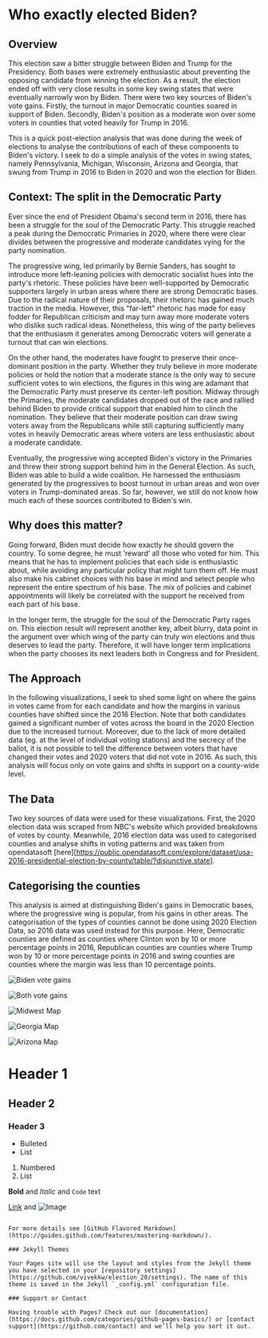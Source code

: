 # Who exactly elected Biden?

## Overview

This election saw a bitter struggle between Biden and Trump for the Presidency. Both bases were extremely enthusiastic about preventing the opposing candidate from winning the election. As a result, the election ended off with very close results in some key swing states that were eventually narrowly won by Biden. There were two key sources of Biden's vote gains. Firstly, the turnout in major Democratic counties soared in support of Biden. Secondly, Biden's position as a moderate won over some voters in counties that voted heavily for Trump in 2016. 

This is a quick post-election analysis that was done during the week of elections to analyse the contributions of each of these components to Biden's victory. I seek to do a simple analysis of the votes in swing states, namely Pennsylvania, Michigan, Wisconsin, Arizona and Georgia, that swung from Trump in 2016 to Biden in 2020 and won the election for Biden.

## Context: The split in the Democratic Party

Ever since the end of President Obama's second term in 2016, there has been a struggle for the soul of the Democratic Party. This struggle reached a peak during the Democratic Primaries in 2020, where there were clear divides between the progressive and moderate candidates vying for the party nomination.

The progressive wing, led primarily by Bernie Sanders, has sought to introduce more left-leaning policies with democratic socialist hues into the party's rhetoric. These policies have been well-supported by Democratic supporters largely in urban areas where there are strong Democratic bases. Due to the radical nature of their proposals, their rhetoric has gained much traction in the media. However, this "far-left" rhetoric has made for easy fodder for Republican criticism and may turn away more moderate voters who dislike such radical ideas. Nonetheless, this wing of the party believes that the enthusiasm it generates among Democratic voters will generate a turnout that can win elections. 

On the other hand, the moderates have fought to preserve their once-dominant position in the party. Whether they truly believe in more moderate policies or hold the notion that a moderate stance is the only way to secure sufficient votes to win elections, the figures in this wing are adamant that the Democratic Party must preserve its center-left position. Midway through the Primaries, the moderate candidates dropped out of the race and rallied behind Biden to provide critical support that enabled him to clinch the nomination. They believe that their moderate position can draw swing voters away from the Republicans while still capturing sufficiently many votes in heavily Democratic areas where voters are less enthusiastic about a moderate candidate.

Eventually, the progressive wing accepted Biden's victory in the Primaries and threw their strong support behind him in the General Election. As such, Biden was able to build a wide coalition. He harnessed the enthusiasm generated by the progressives to boost turnout in urban areas and won over voters in Trump-dominated areas. So far, however, we still do not know how much each of these sources contributed to Biden's win. 

## Why does this matter?

Going forward, Biden must decide how exactly he should govern the country. To some degree, he must 'reward' all those who voted for him. This means that he has to implement policies that each side is enthusiastic about, while avoiding any particular policy that might turn them off. He must also make his cabinet choices with his base in mind and select people who represent the entire spectrum of his base. The mix of policies and cabinet appointments will likely be correlated with the support he received from each part of his base. 

In the longer term, the struggle for the soul of the Democratic Party rages on. This election result will represent another key, albeit blurry, data point in the argument over which wing of the party can truly win elections and thus deserves to lead the party. Therefore, it will have longer term implications when the party chooses its next leaders both in Congress and for President. 

## The Approach

In the following visualizations, I seek to shed some light on where the gains in votes came from for each candidate and how the margins in various counties have shifted since the 2016 Election. Note that both candidates gained a significant number of votes across the board in the 2020 Election due to the increased turnout. Moreover, due to the lack of more detailed data (eg. at the level of individual voting stations) and the secrecy of the ballot, it is not possible to tell the difference between voters that have changed their votes and 2020 voters that did not vote in 2016. As such, this analysis will focus only on vote gains and shifts in support on a county-wide level.  

## The Data

Two key sources of data were used for these visualizations. First, the 2020 election data was scraped from NBC's website which provided breakdowns of votes by county. Meanwhile, 2016 election data was used to categorised counties and analyse shifts in voting patterns and was taken from opendatasoft [here][https://public.opendatasoft.com/explore/dataset/usa-2016-presidential-election-by-county/table/?disjunctive.state]. 

## Categorising the counties

This analysis is aimed at distinguishing Biden's gains in Democratic bases, where the progressive wing is popular, from his gains in other areas. The categorisation of the types of counties cannot be done using 2020 Election Data, so 2016 data was used instead for this purpose. Here, Democratic counties are defined as counties where Clinton won by 10 or more percentage points in 2016, Republican counties are counties where Trump won by 10 or more percentage points in 2016 and swing counties are counties where the margin was less than 10 percentage points. 



![Biden vote gains](https://github.com/vivekkw/election_20/blob/main/biden_votes.png)

![Both vote gains](https://github.com/vivekkw/election_20/raw/main/both_votes.png)

![Midwest Map](https://github.com/vivekkw/election_20/blob/main/midwest.png)

![Georgia Map](https://github.com/vivekkw/election_20/blob/main/georgia.png)

![Arizona Map](https://github.com/vivekkw/election_20/blob/main/arizona.png)


# Header 1
## Header 2
### Header 3

- Bulleted
- List

1. Numbered
2. List

**Bold** and _Italic_ and `Code` text

[Link](url) and ![Image](src)
```

For more details see [GitHub Flavored Markdown](https://guides.github.com/features/mastering-markdown/).

### Jekyll Themes

Your Pages site will use the layout and styles from the Jekyll theme you have selected in your [repository settings](https://github.com/vivekkw/election_20/settings). The name of this theme is saved in the Jekyll `_config.yml` configuration file.

### Support or Contact

Having trouble with Pages? Check out our [documentation](https://docs.github.com/categories/github-pages-basics/) or [contact support](https://github.com/contact) and we’ll help you sort it out.
